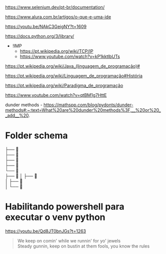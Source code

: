 https://www.selenium.dev/pt-br/documentation/

https://www.alura.com.br/artigos/o-que-e-uma-ide

https://youtu.be/NAkC3GeigNY?t=1609

https://docs.python.org/3/library/

- !IMP
	- https://pt.wikipedia.org/wiki/TCP/IP
	- https://www.youtube.com/watch?v=kP1kktlbUTs

https://pt.wikipedia.org/wiki/Java_(linguagem_de_programação)#

https://pt.wikipedia.org/wiki/Linguagem_de_programação#História

https://pt.wikipedia.org/wiki/Paradigma_de_programação

https://www.youtube.com/watch?v=qtBM1g7HttE

dunder methods - https://mathspp.com/blog/pydonts/dunder-methods#:~:text=What%20are%20dunder%20methods%3F,__%20or%20__add__%20.

# Folder schema
 ├── 📂	
 ├── 📂	
 ├── 📂	
 ├── 📂	
 └── 📂	
      ├── 📂	
      │    ├── 📂	
      │    ├── 📂	
      │    └── 📂	

# Habilitando powershell para executar o venv python
https://youtu.be/Qd8JT0bnJGs?t=1263

>We keep on comin' while we runnin' for yo' jewels  
Steady gunnin, keep on bustin at them fools, you know the rules